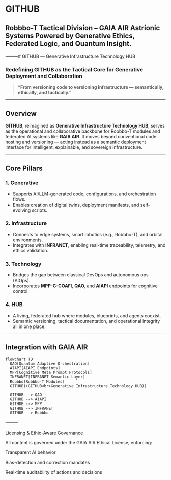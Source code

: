 # GITHUB
Robbbo-T Tactical Division – GAIA AIR Astrionic Systems Powered by Generative Ethics, Federated Logic, and Quantum Insight.
---


⸻# GITHUB — Generative Infrastructure Technology HUB

### Redefining GITHUB as the Tactical Core for Generative Deployment and Collaboration

> **“From versioning code to versioning infrastructure — semantically, ethically, and tactically.”**

---

## Overview

**GITHUB**, reimagined as **Generative Infrastructure Technology HUB**, serves as the operational and collaborative backbone for Robbbo-T modules and federated AI systems like **GAIA AIR**. It moves beyond conventional code hosting and versioning — acting instead as a semantic deployment interface for intelligent, explainable, and sovereign infrastructure.

---

## Core Pillars

### 1. **Generative**
- Supports AI/LLM-generated code, configurations, and orchestration flows.
- Enables creation of digital twins, deployment manifests, and self-evolving scripts.

### 2. **Infrastructure**
- Connects to edge systems, smart robotics (e.g., Robbbo-T), and orbital environments.
- Integrates with **INFRANET**, enabling real-time traceability, telemetry, and ethics validation.

### 3. **Technology**
- Bridges the gap between classical DevOps and autonomous ops (AIOps).
- Incorporates **MPP-C-COAFI**, **QAO**, and **AIAPI** endpoints for cognitive control.

### 4. **HUB**
- A living, federated hub where modules, blueprints, and agents coexist.
- Semantic versioning, tactical documentation, and operational integrity all in one place.

---

## Integration with GAIA AIR

```mermaid
flowchart TD
  QAO[Quantum Adaptive Orchestration]
  AIAPI[AIAPI Endpoints]
  MPP[Cognitive Meta Prompt Protocols]
  INFRANET[INFRANET Semantic Layer]
  Robbbo[Robbbo-T Modules]
  GITHUB((GITHUB<br>Generative Infrastructure Technology HUB))

  GITHUB --> QAO
  GITHUB --> AIAPI
  GITHUB --> MPP
  GITHUB --> INFRANET
  GITHUB --> Robbbo
```

⸻


Licensing & Ethic-Aware Governance

All content is governed under the GAIA AIR Ethical License, enforcing:

Transparent AI behavior

Bias-detection and correction mandates

Real-time auditability of actions and decisions


   
